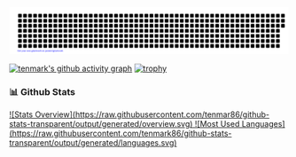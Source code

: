  
![gitartwork](gitartwork.svg)

[![tenmark's github activity graph](https://activity-graph.herokuapp.com/graph?username=tenmark86&theme=react-dark)](https://github.com/tenmark86/github-readme-activity-graph)
[![trophy](https://github-profile-trophy.vercel.app/?username=ryo-ma&theme=onedark)](https://github.com/ryo-ma/github-profile-trophy)

### 📊 Github Stats
<a href='https://github.com/tenmark86/github-stats-transparent'>
 ![Stats Overview](https://raw.githubusercontent.com/tenmar86/github-stats-transparent/output/generated/overview.svg)
![Most Used Languages](https://raw.githubusercontent.com/tenmark86/github-stats-transparent/output/generated/languages.svg)
 </a>


 
